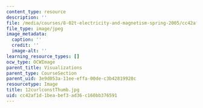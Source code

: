 ```yaml
---
content_type: resource
description: ''
file: /media/courses/8-02t-electricity-and-magnetism-spring-2005/cc42af1d1beabef3ad36c160bb376591_12curlconstThumb.jpg
file_type: image/jpeg
image_metadata:
  caption: ''
  credit: ''
  image-alt: ''
learning_resource_types: []
ocw_type: OCWImage
parent_title: Visualizations
parent_type: CourseSection
parent_uid: 3e9d053a-11ee-effa-00de-c3b42819928c
resourcetype: Image
title: 12curlconstThumb.jpg
uid: cc42af1d-1bea-bef3-ad36-c160bb376591
---
```

